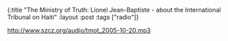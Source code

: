 {:title "The Ministry of Truth: Lionel Jean-Baptiste - about the International Tribunal on Haiti"
:layout :post
:tags  ["radio"]}

<http://www.szcz.org/audio/tmot_2005-10-20.mp3>

